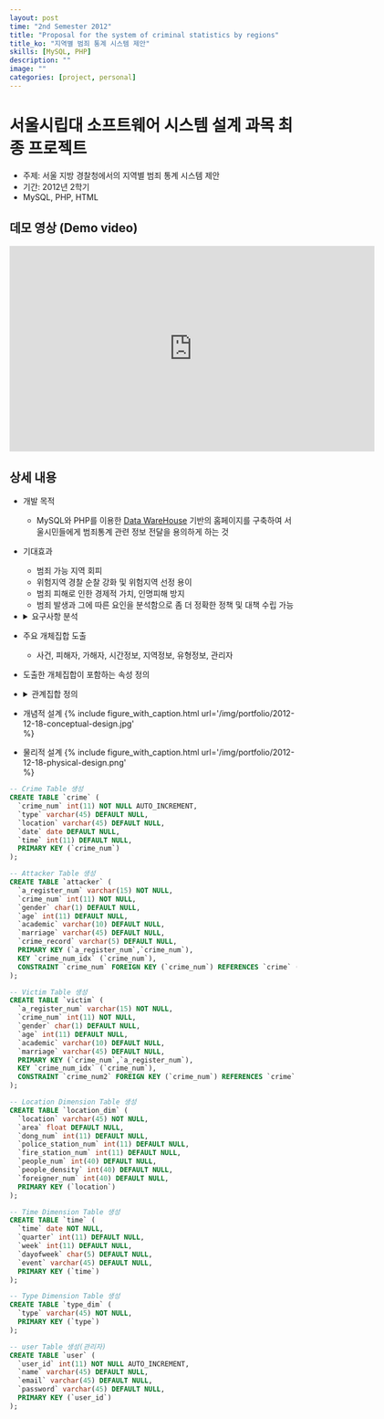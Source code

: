 ```yaml
---
layout: post
time: "2nd Semester 2012"
title: "Proposal for the system of criminal statistics by regions"
title_ko: "지역별 범죄 통계 시스템 제안"
skills: [MySQL, PHP]
description: ""
image: ""
categories: [project, personal]
---
```


# 서울시립대 소프트웨어 시스템 설계 과목 최종 프로젝트 
- 주제: 서울 지방 경찰청에서의 지역별 범죄 통계 시스템 제안
- 기간: 2012년 2학기
- MySQL, PHP, HTML

## 데모 영상 (Demo video)
<iframe width="640" height="360" src="https://www.youtube.com/embed/RwkKbB1LO8E?ecver=1" frameborder="0" allow="autoplay; encrypted-media" allowfullscreen></iframe>

## 상세 내용
+ 개발 목적 
    - MySQL와 PHP를 이용한 [Data WareHouse](https://ko.wikipedia.org/wiki/%EB%8D%B0%EC%9D%B4%ED%84%B0_%EC%9B%A8%EC%96%B4%ED%95%98%EC%9A%B0%EC%8A%A4) 기반의 홈페이지를 구축하여 서울시민들에게 범죄통계 관련 정보 전달을 용의하게 하는 것
+ 기대효과
    - 범죄 가능 지역 회피
    - 위험지역 경찰 순찰 강화 및 위험지역 선정 용이
    - 범죄 피해로 인한 경제적 가치, 인명피해 방지
    - 범죄 발생과 그에 따른 요인을 분석함으로 좀 더 정확한 정책 및 대책 수립 가능
+ <details>
      <summary>요구사항 분석</summary>
      
      <p>
      - 홈페이지 방문자는 범죄에 관한 통계자료를 볼 수 있고 그것을 이용해 범죄와 관련된 사항 조사해볼 수 있다.
      </p><p>
      - 범죄통계 데이터베이스에는 범죄에 관한 사항과 지역 정보, 가해자 정보, 피해자 정보, 범죄 유형 정보, 시간 정보, 관리자 정보를 저장한다. 각 지역 별로 범죄 유형과 날짜 별 범죄 발생현황을 알 수 있어야 한다. 
      </p><p>
      - 방문자가 범죄에 관한 통계자료를 지역별, 날짜 별, 범죄유형별, 피해자 유형별, 가해자 유형별로 볼 수 있게 만든다. 
      </p><p>
      - 사건은 사건번호, 범죄유형, 지역, 발생날짜, 발생 시간을 저장한다.
      </p><p>
      - 가해자 유형정보에는 주민등록번호, 사건번호, 성별, 나이, 학력, 직업, 혼인, 전과에 대한 정보가 있다. 주민등록번호는 가해자를 구분하기 위한 장치이다. 이 부분은 방문자에게 공개되지 않는다.
      </p><p>
      - 피해자 유형정보에는 주민등록번호, 사건번호, 성별, 나이, 학력, 직업, 혼인에 대한 정보가 있다. 주민등록번호는 피해자를 구분하기 위한 장치이다. 이 부분은 방문자에게 공개되지 않는다.
      </p><p>
      - 지역 정보에는 지역, 면적, 행정동 수, 경찰서(지구대) 수, 소방서 수, 인구 수, 인구 밀도, 외국인 수를 저장한다.
      </p><p>
      - 범죄 유형에는 범죄 분류 별 범죄 명칭을 저장한다
      </p><p>
      - 각 유형 카테고리 별로 사건의 수를 그래프로 표현하여 방문자가 정보를 손쉽게 해석할 수 있게 한다.
      </p><p>
      - 시간 정보에는 2012년 날짜(1월 1일~12월 31일), 분기, 주, 요일, 이벤트(월드컵, 대선 등) 등을 저장한다.
      </p><p>
      - 관리자 정보에는 관리자 아이디, 이름, 이메일, 비밀번호를 저장한다.
      </p><p>
      - 관리자는 사건과 피해자 정보, 가해자 정보를 등록할 수 있다.
      </p>
   </details>
+ 주요 개체집합 도출
    - 사건, 피해자, 가해자, 시간정보, 지역정보, 유형정보, 관리자
+ 도출한 개체집합이 포함하는 속성 정의
+ <details>
   <summary>관계집합 정의</summary>
          
    <p>
    존재1: 사건 속에 피해자가 존재한다.</p><p>
    존재2: 사건 속에 가해자가 존재한다.</p><p>
    존재3: 사건 속에는 날짜 정보가 존재한다.</p><p>
    존재4: 사건 속에는 범죄 유형이 존재한다.</p><p>
    존재5: 사건 속에는 지역 정보가 존재한다.</p><p>
    등록1: 관리자는 사건을 등록할 수 있다.</p><p>
    등록2: 관리자는 피해자 정보를 등록할 수 있다.</p><p>
    등록3: 관리자는 가해자 정보를 등록할 수 있다.
    </p>
   </details>

+ 개념적 설계
{% 
   include figure_with_caption.html 
   url='/img/portfolio/2012-12-18-conceptual-design.jpg'  
%}

+ 물리적 설계
{% 
   include figure_with_caption.html 
   url='/img/portfolio/2012-12-18-physical-design.png'  
%}


```sql
-- Crime Table 생성
CREATE TABLE `crime` (
  `crime_num` int(11) NOT NULL AUTO_INCREMENT,
  `type` varchar(45) DEFAULT NULL,
  `location` varchar(45) DEFAULT NULL,
  `date` date DEFAULT NULL,
  `time` int(11) DEFAULT NULL,
  PRIMARY KEY (`crime_num`)
);

-- Attacker Table 생성
CREATE TABLE `attacker` (
  `a_register_num` varchar(15) NOT NULL,
  `crime_num` int(11) NOT NULL,
  `gender` char(1) DEFAULT NULL,
  `age` int(11) DEFAULT NULL,
  `academic` varchar(10) DEFAULT NULL,
  `marriage` varchar(45) DEFAULT NULL,
  `crime_record` varchar(5) DEFAULT NULL,
  PRIMARY KEY (`a_register_num`,`crime_num`),
  KEY `crime_num_idx` (`crime_num`),
  CONSTRAINT `crime_num` FOREIGN KEY (`crime_num`) REFERENCES `crime` (`crime_num`) ON DELETE CASCADE ON UPDATE CASCADE
);

-- Victim Table 생성
CREATE TABLE `victim` (
  `a_register_num` varchar(15) NOT NULL,
  `crime_num` int(11) NOT NULL,
  `gender` char(1) DEFAULT NULL,
  `age` int(11) DEFAULT NULL,
  `academic` varchar(10) DEFAULT NULL,
  `marriage` varchar(45) DEFAULT NULL,
  PRIMARY KEY (`crime_num`,`a_register_num`),
  KEY `crime_num_idx` (`crime_num`),
  CONSTRAINT `crime_num2` FOREIGN KEY (`crime_num`) REFERENCES `crime` (`crime_num`) ON DELETE CASCADE ON UPDATE CASCADE
);

-- Location Dimension Table 생성
CREATE TABLE `location_dim` (
  `location` varchar(45) NOT NULL,
  `area` float DEFAULT NULL,
  `dong_num` int(11) DEFAULT NULL,
  `police_station_num` int(11) DEFAULT NULL,
  `fire_station_num` int(11) DEFAULT NULL,
  `people_num` int(40) DEFAULT NULL,
  `people_density` int(40) DEFAULT NULL,
  `foreigner_num` int(40) DEFAULT NULL,
  PRIMARY KEY (`location`)
);

-- Time Dimension Table 생성
CREATE TABLE `time` (
  `time` date NOT NULL,
  `quarter` int(11) DEFAULT NULL,
  `week` int(11) DEFAULT NULL,
  `dayofweek` char(5) DEFAULT NULL,
  `event` varchar(45) DEFAULT NULL,
  PRIMARY KEY (`time`)
);

-- Type Dimension Table 생성
CREATE TABLE `type_dim` (
  `type` varchar(45) NOT NULL,
  PRIMARY KEY (`type`)
);

-- user Table 생성(관리자)
CREATE TABLE `user` (
  `user_id` int(11) NOT NULL AUTO_INCREMENT,
  `name` varchar(45) DEFAULT NULL,
  `email` varchar(45) DEFAULT NULL,
  `password` varchar(45) DEFAULT NULL,
  PRIMARY KEY (`user_id`)
); 
```